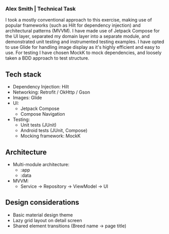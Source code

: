 ### Alex Smith | Technical Task
I took a mostly conventional approach to this exercise, making use of popular frameworks (such as Hilt for dependency injection) and architectural patterns (MVVM). I have made use of Jetpack Compose for the UI layer, separated my domain layer into a separate module, and demonstrated unit testing and instrumented testing examples. I have opted to use Glide for handling image display as it's highly efficient and easy to use. For testing I have chosen MockK to mock dependencies, and loosely taken a BDD approach to test structure.

## Tech stack
- Dependency Injection: Hilt
- Networking: Retrofit / OkHttp / Gson
- Images: Glide
- UI:
  - Jetpack Compose
  - Compose Navigation
- Testing:
  - Unit tests (JUnit)
  - Android tests (JUnit, Compose)
  - Mocking framework: MockK

## Architecture
- Multi-module architecture:
  - :app
  - :data
- MVVM:
  - Service -> Repository -> ViewModel -> UI

## Design considerations
- Basic material design theme
- Lazy grid layout on detail screen
- Shared element transitions (Breed name -> page title)